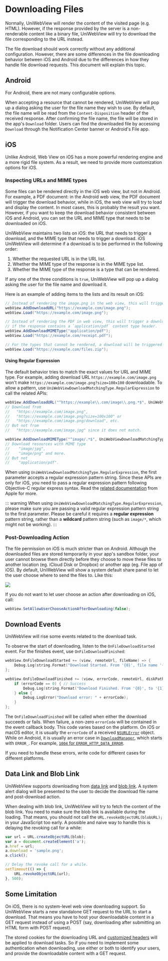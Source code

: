 # Downloading Files

Normally, UniWebView will render the content of the visited page (e.g. HTML). However, if the response provided by the server is a non-renderable content like a binary file, UniWebView will try to download the file corresponding to the URL instead.

The file download should work correctly without any additional configuration. However, there are some differences in the file downloading behavior between iOS and Android due to the differences in how they handle file download requests. This document will explain this topic.

## Android

For Android, there are not many configurable options.

When accepting a resource that cannot be rendered, UniWebView will pop up a dialog asking the user for the file name they wish to use. By default, the file name will be read from the `Content-Disposition` header of the received response. After confirming the file name, the file will be stored in the app's `Download` folder. Users can find the downloaded file by accessing `Download` through the Notification Center banner or Android's File app.

## iOS

Unlike Android, Web View on iOS has a more powerful rendering engine and a more rigid file system. As a result, we need to provide more customization options for iOS.

### Inspecting URLs and MIME types

Some files can be rendered directly in the iOS web view, but not in Android. For example, a PDF document: in the Android web view, the PDF document will trigger the download behavior, while in iOS, the web view will try to load and display the content. In most cases, this is probably the result you want. However, if you want to keep the download behavior consistent between iOS and Android, you can set the URL and MIME type that needs to be downloaded on iOS.

UniWebView maintains two lists on iOS: the URL that needs to trigger a download, and the MIME type that needs to trigger a download. iOS UniWebView will determine if a download is to be performed in the following order:

1. Whether the requested URL is in the URL list.
2. Whether the MIME type of the response is in the MIME type list.
3. Whether the MIME type of the response is a type that can be rendered.

If any one of the three conditions is `true`, UniWebView will pop up a dialog asking the user for the file name and download it.

Here is an example of adding items to the lists and its result on iOS:

```csharp
// Instead of rendering the image.png in the web view, this will trigger a download of the image at this specified URL.
webView.AddDownloadURL("https://example.com/image.png");
webView.Load("https://example.com/image.png");

// Instead of rendering the PDF in web view, this will trigger a download of all PDF files,
// if the response contains a `application/pdf` content type header.
webView.AddDownloadMIMEType("application/pdf");
webView.Load("https://example.com/receipt.pdf");

// For the types that cannot be rendered, a download will be triggered without any configuration.
webView.Load("https://example.com/files.zip");
```

#### Using Regular Expression

The default behavior tries to match the exact values for URL and MIME type. For example, adding download URL `https://example.com/image.png` won't make `https://example.com/image.png?size=100x100` downloadable. To allow a pattern, use `UniWebViewDownloadMatchingType.RegularExpression` to call the related APIs:

```csharp
webView.AddDownloadURL("^https://example\\.com/image\\.png.*$", UniWebViewDownloadMatchingType.RegularExpression);
// Download from 
//   "https://example.com/image.png", 
//   "https://example.com/image.png?size=100x100" or 
//   "https://example.com/image.png/download", etc.
// But not from 
//   "https://example.com/image.jpg" since it does not match.

webView.AddDownloadMIMEType("^image/.*$", UniWebViewDownloadMatchingType.RegularExpression);
// Download resources with MIME type 
//    "image/jpg", 
//    "image/png" and more. 
// But not 
//    "application/pdf".
```

When using `UniWebViewDownloadMatchingType.RegularExpression`, the first parameter accepts a regular expression pattern string. 
Since these APIs are only for iOS, you need to pass a regular expression pattern following Objective-C regular express syntax. 
Read the [related documentation](https://developer.apple.com/documentation/foundation/nsregularexpression#1661042) from Apple for more.

::: warning
When using `UniWebViewDownloadMatchingType.RegularExpression`, please make sure you are passing a valid regular 
expression pattern string to the first parameter. Please be careful it requires a **regular expression** pattern string,
rather than a **wildcard** pattern string (such as `image/*`, which might not be working).
:::

### Post-Downloading Action

The file permission on iOS is much stricter than on Android. Although the downloaded files are stored temporarily in your app's sandbox folder, your user cannot browse them directly before they choose to move these files to another location (eg. iCloud Disk or Dropbox) or another app (eg. File app of iOS). By default, UniWebView will show a system default share panel to let the user choose where to send the files to. Like this:

![](/images/file-share.png)

If you do not want to let user choose an action after downloading on iOS, call:

```csharp
webView.SetAllowUserChooseActionAfterDownloading(false);
```

## Download Events

UniWebView will rise some events related to the download task.

To observe the start of downloading, listen to the `OnFileDownloadStarted` event. For the finishes event, use `OnFileDownloadFinished`:

```swift
webView.OnFileDownloadStarted += (view, remoteUrl, fileName) => {
    Debug.Log(string.Format("Download Started. From '{0}', file name '{1}'", remoteUrl, fileName));
};

webView.OnFileDownloadFinished += (view, errorCode, remoteUrl, diskPath) => {
    if (errorCode == 0) { // Success
        Debug.Log(string.Format("Download Finished. From '{0}', to '{1}'", remoteUrl, diskPath));
    } else {
        Debug.LogError("Download error: " + errorCode);
    }
};
```

The `OnFileDownloadFinished` will be called when either the download succeeds or fails. When failure, a non-zero `errorCode`
will be contained in the event callback body. This code varies based on the platform. On iOS or macOS editor, it is usually
the `errorCode` of a received [`NSURLError`](https://developer.apple.com/documentation/foundation/urlerror) object.
While on Android, it is usually an error case in [`DownloadManager`](https://developer.android.com/reference/android/app/DownloadManager),
which starts with `ERROR_`. For example, [`1004` for `ERROR_HTTP_DATA_ERROR`](https://developer.android.com/reference/android/app/DownloadManager#ERROR_HTTP_DATA_ERROR).

If you need to handle these errors, write code for different cases for different platforms.

## Data Link and Blob Link

UniWebView supports downloading from [data link](https://developer.mozilla.org/en-US/docs/Web/URI/Reference/Schemes/data) and [blob link](https://developer.mozilla.org/en-US/docs/Web/API/Blob). A system alert dialog will be presented to the user to decide the download file name and post-download action.

When dealing with blob link, UniWebView will try to fetch the content of the blob link. You need to make sure the blob link is available during the loading. That means, you should not call the `URL.revokeObjectURL(blobURL);` in your JavaScript too early. A possible and naive way to handle this is delaying the revoking call for a while:

```javascript
var url = URL.createObjectURL(blob);
var a = document.createElement('a');
a.href = url;
a.download = 'sample.png';
a.click();

// Delay the revoke call for a while.
setTimeout(() => {
    URL.revokeObjectURL(url);
}, 500);
```

## Some Limitation

On iOS, there is no system-level web view downloading support. So UniWebView starts a new standalone GET request to the URL to start a download.
That means you have to host your downloadable content in a GET request instead of using a POST (say, downloading after submitting an HTML form with POST request).

The stored cookies for the downloading URL and [customized headers](/api/#setheaderfield) will be applied to download tasks.
So if you need to implement some authentication when downloading, use either or both to identify your users, and provide the downloadable content with a GET request.
